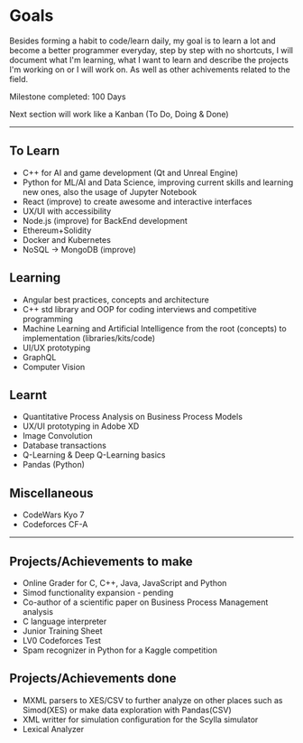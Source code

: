 # Goals

Besides forming a habit to code/learn daily, my goal is to learn a lot and become a better programmer everyday, step by step with no shortcuts, I will document what I'm learning, what I want to learn and describe the projects I'm working on or I will work on. As well as other achivements related to the field. 

Milestone completed: 100 Days 

Next section will work like a Kanban (To Do, Doing & Done)

---

## To Learn

- C++ for AI and game development (Qt and Unreal Engine)
- Python for ML/AI and Data Science, improving current skills and learning new ones, also the usage of Jupyter Notebook
- React (improve) to create awesome and interactive interfaces
- UX/UI with accessibility
- Node.js (improve) for BackEnd development
- Ethereum+Solidity
- Docker and Kubernetes
- NoSQL -> MongoDB (improve)

## Learning

- Angular best practices, concepts and architecture
- C++ std library and OOP for coding interviews and competitive programming
- Machine Learning and Artificial Intelligence from the root (concepts) to implementation (libraries/kits/code)
- UI/UX prototyping
- GraphQL
- Computer Vision

## Learnt

- Quantitative Process Analysis on Business Process Models
- UX/UI prototyping in Adobe XD
- Image Convolution
- Database transactions
- Q-Learning & Deep Q-Learning basics
- Pandas (Python)

## Miscellaneous

- CodeWars Kyo 7
- Codeforces CF-A

---

## Projects/Achievements to make

- Online Grader for C, C++, Java, JavaScript and Python
- Simod functionality expansion - pending
- Co-author of a scientific paper on Business Process Management analysis
- C language interpreter
- Junior Training Sheet
- LV0 Codeforces Test
- Spam recognizer in Python for a Kaggle competition

## Projects/Achievements done

- MXML parsers to XES/CSV to further analyze on other places such as Simod(XES) or make data exploration with Pandas(CSV)
- XML writter for simulation configuration for the Scylla simulator
- Lexical Analyzer
